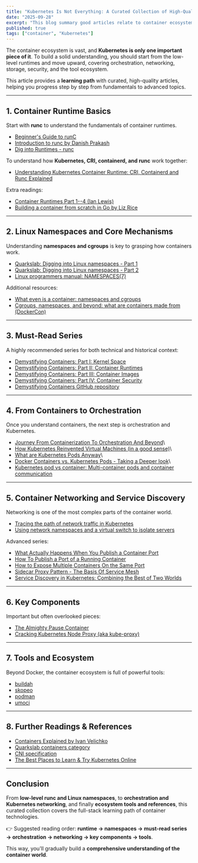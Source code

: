 ```yaml
---
title: "Kubernetes Is Not Everything: A Curated Collection of High-Quality Articles on the Container Ecosystem"
date: "2025-09-28"
excerpt: "This blog summary good articles relate to container ecosystem."
published: true
tags: ["container", "Kubernetes"]
---
```


The container ecosystem is vast, and **Kubernetes is only one important
piece of it**. To build a solid understanding, you should start from the
low-level runtimes and move upward, covering orchestration, networking,
storage, security, and the tool ecosystem.

This article provides a **learning path** with curated, high-quality
articles, helping you progress step by step from fundamentals to
advanced topics.

------------------------------------------------------------------------

## 1. Container Runtime Basics

Start with **runc** to understand the fundamentals of container
runtimes.

-   [Beginner's Guide to
    runC](https://medium.com/%40Mark.io/beginners-guide-to-runc-1b29cf281752)
-   [Introduction to runc by Danish
    Prakash](https://danishpraka.sh/posts/introduction-to-runc/)
-   [Dig into Runtimes -
    runc](https://blog.quarkslab.com/digging-into-runtimes-runc.html)

To understand how **Kubernetes, CRI, containerd, and runc** work
together:
- [Understanding Kubernetes Container Runtime: CRI, Containerd and Runc
Explained](https://devoriales.com/post/318/understanding-kubernetes-container-runtime-cri-containerd-and-runc-explained)

Extra readings:
- [Container Runtimes Part 1--4 (Ian
Lewis)](https://www.ianlewis.org/en/container-runtimes-part-1-introduction-container-r)
- [Building a container from scratch in Go by Liz
Rice](https://www.youtube.com/watch?v=Utf-A4rODH8)

------------------------------------------------------------------------

## 2. Linux Namespaces and Core Mechanisms

Understanding **namespaces and cgroups** is key to grasping how
containers work.

-   [Quarkslab: Digging into Linux namespaces - Part
    1](https://blog.quarkslab.com/digging-into-linux-namespaces-part-1.html)
-   [Quarkslab: Digging into Linux namespaces - Part
    2](https://blog.quarkslab.com/digging-into-linux-namespaces-part-1.html)
-   [Linux programmers manual:
    NAMESPACES(7)](https://man7.org/linux/man-pages/man7/namespaces.7.html)

Additional resources:
- [What even is a container: namespaces and
cgroups](https://jvns.ca/blog/2016/10/10/what-even-is-a-container/)
- [Cgroups, namespaces, and beyond: what are containers made from
(DockerCon)](https://www.youtube.com/watch?v=sK5i-N34im8)

------------------------------------------------------------------------

## 3. Must-Read Series

A highly recommended series for both technical and historical context:

-   [Demystifying Containers: Part I: Kernel
    Space](https://medium.com/@saschagrunert/demystifying-containers-part-i-kernel-space-2c53d6979504)
-   [Demystifying Containers: Part II: Container
    Runtimes](https://man7.org/linux/man-pages/man7/namespaces.7.html)
-   [Demystifying Containers: Part III: Container
    Images](https://medium.com/@saschagrunert/demystifying-containers-part-iii-container-images-244865de6fef)
-   [Demystifying Containers: Part IV: Container
    Security](https://www.suse.com/c/demystifying-containers-part-iv-container-security/)
-   [Demystifying Containers GitHub
    repository](https://github.com/saschagrunert/demystifying-containers)

------------------------------------------------------------------------

## 4. From Containers to Orchestration

Once you understand containers, the next step is orchestration and
Kubernetes.

-   [Journey From Containerization To Orchestration And
    Beyond](https://iximiuz.com/en/posts/journey-from-containerization-to-orchestration-and-beyond/)\
-   [How Kubernetes Reinvented Virtual Machines (in a good
    sense)](https://iximiuz.com/en/posts/kubernetes-vs-virtual-machines/)\
-   [What are Kubernetes Pods
    Anyway](https://www.ianlewis.org/en/what-are-kubernetes-pods-anyway)\
-   [Docker Containers vs. Kubernetes Pods - Taking a Deeper
    look](https://labs.iximiuz.com/tutorials/containers-vs-pods)\
-   [Kubernetes pod vs container: Multi-container pods and container
    communication](https://www.mirantis.com/blog/kubernetes-pod-vs-container-multi-container-pods-and-container-communication/)

------------------------------------------------------------------------

## 5. Container Networking and Service Discovery

Networking is one of the most complex parts of the container world.

-   [Tracing the path of network traffic in
    Kubernetes](https://learnkube.com/kubernetes-network-packets)
-   [Using network namespaces and a virtual switch to isolate
    servers](https://ops.tips/blog/using-network-namespaces-and-bridge-to-isolate-servers/)

Advanced series:
- [What Actually Happens When You Publish a Container
Port](https://iximiuz.com/en/posts/docker-publish-container-ports/)
- [How To Publish a Port of a Running
Container](https://iximiuz.com/en/posts/docker-publish-port-of-running-container/)
- [How to Expose Multiple Containers On the Same
Port](https://iximiuz.com/en/posts/multiple-containers-same-port-reverse-proxy/)
- [Sidecar Proxy Pattern - The Basis Of Service
Mesh](https://iximiuz.com/en/posts/service-proxy-pod-sidecar-oh-my/)
- [Service Discovery in Kubernetes: Combining the Best of Two
Worlds](https://iximiuz.com/en/posts/service-discovery-in-kubernetes/)

------------------------------------------------------------------------

## 6. Key Components

Important but often overlooked pieces:

-   [The Almighty Pause
    Container](https://www.ianlewis.org/en/almighty-pause-container)
-   [Cracking Kubernetes Node Proxy (aka
    kube-proxy)](https://arthurchiao.art/blog/cracking-k8s-node-proxy/)

------------------------------------------------------------------------

## 7. Tools and Ecosystem

Beyond Docker, the container ecosystem is full of powerful tools:

-   [buildah](https://github.com/containers/buildah)
-   [skopeo](https://github.com/containers/skopeo)
-   [podman](https://github.com/containers/libpod)
-   [umoci](https://github.com/opencontainers/umoci)

------------------------------------------------------------------------

## 8. Further Readings & References

-   [Containers Explained by Ivan Velichko](https://iximiuz.com/en/)
-   [Quarkslab containers
    category](https://blog.quarkslab.com/category/containers.html)
-   [CNI
    specification](https://github.com/containernetworking/cni/blob/main/SPEC.md)
-   [The Best Places to Learn & Try Kubernetes
    Online](https://www.tutorialworks.com/learn-kubernetes-online/)

------------------------------------------------------------------------

## Conclusion

From **low-level runc and Linux namespaces**, to **orchestration and
Kubernetes networking**, and finally **ecosystem tools and references**,
this curated collection covers the full-stack learning path of container
technologies.

👉 Suggested reading order: **runtime → namespaces → must-read series →
orchestration → networking → key components → tools**.

This way, you'll gradually build a **comprehensive understanding of the
container world**.

